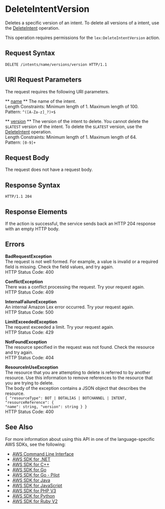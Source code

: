 # DeleteIntentVersion<a name="API_DeleteIntentVersion"></a>

Deletes a specific version of an intent\. To delete all versions of a intent, use the [DeleteIntent](API_DeleteIntent.md) operation\. 

This operation requires permissions for the `lex:DeleteIntentVersion` action\.

## Request Syntax<a name="API_DeleteIntentVersion_RequestSyntax"></a>

```
DELETE /intents/name/versions/version HTTP/1.1
```

## URI Request Parameters<a name="API_DeleteIntentVersion_RequestParameters"></a>

The request requires the following URI parameters\.

 ** [name](#API_DeleteIntentVersion_RequestSyntax) **   <a name="lex-DeleteIntentVersion-request-name"></a>
The name of the intent\.  
Length Constraints: Minimum length of 1\. Maximum length of 100\.  
Pattern: `^([A-Za-z]_?)+$` 

 ** [version](#API_DeleteIntentVersion_RequestSyntax) **   <a name="lex-DeleteIntentVersion-request-version"></a>
The version of the intent to delete\. You cannot delete the `$LATEST` version of the intent\. To delete the `$LATEST` version, use the [DeleteIntent](API_DeleteIntent.md) operation\.  
Length Constraints: Minimum length of 1\. Maximum length of 64\.  
Pattern: `[0-9]+` 

## Request Body<a name="API_DeleteIntentVersion_RequestBody"></a>

The request does not have a request body\.

## Response Syntax<a name="API_DeleteIntentVersion_ResponseSyntax"></a>

```
HTTP/1.1 204
```

## Response Elements<a name="API_DeleteIntentVersion_ResponseElements"></a>

If the action is successful, the service sends back an HTTP 204 response with an empty HTTP body\.

## Errors<a name="API_DeleteIntentVersion_Errors"></a>

 **BadRequestException**   
The request is not well formed\. For example, a value is invalid or a required field is missing\. Check the field values, and try again\.  
HTTP Status Code: 400

 **ConflictException**   
 There was a conflict processing the request\. Try your request again\.   
HTTP Status Code: 409

 **InternalFailureException**   
An internal Amazon Lex error occurred\. Try your request again\.  
HTTP Status Code: 500

 **LimitExceededException**   
The request exceeded a limit\. Try your request again\.  
HTTP Status Code: 429

 **NotFoundException**   
The resource specified in the request was not found\. Check the resource and try again\.  
HTTP Status Code: 404

 **ResourceInUseException**   
The resource that you are attempting to delete is referred to by another resource\. Use this information to remove references to the resource that you are trying to delete\.  
The body of the exception contains a JSON object that describes the resource\.  
 `{ "resourceType": BOT | BOTALIAS | BOTCHANNEL | INTENT,`   
 `"resourceReference": {`   
 `"name": string, "version": string } }`   
HTTP Status Code: 400

## See Also<a name="API_DeleteIntentVersion_SeeAlso"></a>

For more information about using this API in one of the language\-specific AWS SDKs, see the following:
+  [AWS Command Line Interface](https://docs.aws.amazon.com/goto/aws-cli/lex-models-2017-04-19/DeleteIntentVersion) 
+  [AWS SDK for \.NET](https://docs.aws.amazon.com/goto/DotNetSDKV3/lex-models-2017-04-19/DeleteIntentVersion) 
+  [AWS SDK for C\+\+](https://docs.aws.amazon.com/goto/SdkForCpp/lex-models-2017-04-19/DeleteIntentVersion) 
+  [AWS SDK for Go](https://docs.aws.amazon.com/goto/SdkForGoV1/lex-models-2017-04-19/DeleteIntentVersion) 
+  [AWS SDK for Go \- Pilot](https://docs.aws.amazon.com/goto/SdkForGoPilot/lex-models-2017-04-19/DeleteIntentVersion) 
+  [AWS SDK for Java](https://docs.aws.amazon.com/goto/SdkForJava/lex-models-2017-04-19/DeleteIntentVersion) 
+  [AWS SDK for JavaScript](https://docs.aws.amazon.com/goto/AWSJavaScriptSDK/lex-models-2017-04-19/DeleteIntentVersion) 
+  [AWS SDK for PHP V3](https://docs.aws.amazon.com/goto/SdkForPHPV3/lex-models-2017-04-19/DeleteIntentVersion) 
+  [AWS SDK for Python](https://docs.aws.amazon.com/goto/boto3/lex-models-2017-04-19/DeleteIntentVersion) 
+  [AWS SDK for Ruby V2](https://docs.aws.amazon.com/goto/SdkForRubyV2/lex-models-2017-04-19/DeleteIntentVersion) 